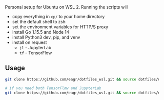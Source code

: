 Personal setup for Ubuntu on WSL 2. Running the scripts will

* copy everything in `cp/` to your home directory
* set the default shell to zsh
* set the environment variables for HTTP/S proxy
* install Go 1.15.5 and Node 14
* install Python3 dev, pip, and venv
* install on request
    * `jl` - JupyterLab
    * `tf` - TensorFlow

## Usage

```sh
git clone https://github.com/eagr/dotfiles_wsl.git && source dotfiles/ubuntu.sh

# if you need both TensorFlow and JupyterLab
git clone https://github.com/eagr/dotfiles_wsl.git && source dotfiles/ubuntu.sh tf jl
```

